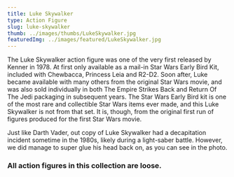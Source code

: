 ```yaml
---
title: Luke Skywalker
type: Action Figure
slug: luke-skywalker
thumb: ../images/thumbs/LukeSkywalker.jpg
featuredImg: ../images/featured/LukeSkywalker.jpg
---
```


The Luke Skywalker action figure was one of the very first
released by Kenner in 1978. At first only available as a mail-in Star Wars Early Bird Kit, included with Chewbacca, Princess Leia and R2-D2. Soon after, Luke became available with many others from the original Star Wars movie, and was also sold individually in both The Empire Strikes Back and Return Of The Jedi packaging in subsequent years. The Star Wars Early Bird kit is one of the most rare and collectible Star Wars items ever made, and this Luke Skywalker is not from that set. It is, though, from the original first run of figures produced for the first Star Wars movie.

Just like Darth Vader, out copy of Luke Skywalker had a decapitation incident sometime in the 1980s, likely during a light-saber battle.  However, we did manage to super glue his head back on, as you can see in the photo.

### All action figures in this collection are loose.